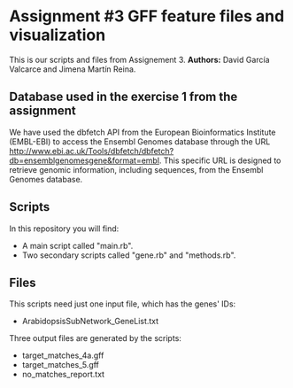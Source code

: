 # Assignment #3 GFF feature files and visualization

This is our scripts and files from Assignement 3.
**Authors:** David García Valcarce and Jimena Martín Reina.

## Database used in the exercise 1 from the assignment

We have used the dbfetch API from the European Bioinformatics Institute (EMBL-EBI) to access the Ensembl Genomes database through the URL http://www.ebi.ac.uk/Tools/dbfetch/dbfetch?db=ensemblgenomesgene&format=embl. 
This specific URL is designed to retrieve genomic information, including sequences, from the Ensembl Genomes database.

## Scripts

In this repository you will find:
- A main script called "main.rb".
- Two secondary scripts called "gene.rb" and "methods.rb".

## Files

This scripts need just one input file, which has the genes' IDs:
- ArabidopsisSubNetwork_GeneList.txt

Three output files are generated by the scripts:
- target_matches_4a.gff
- target_matches_5.gff
- no_matches_report.txt